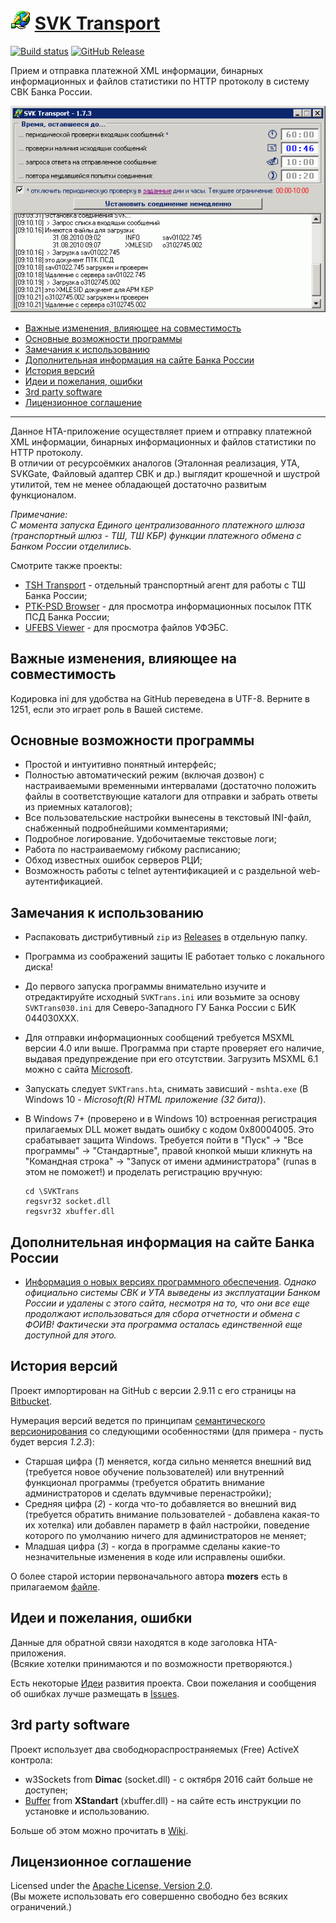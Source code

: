 # ![icon] [SVK Transport]

[![Build status]][appveyor]
[![GitHub Release]][releases]

Прием и отправка платежной XML информации, бинарных информационных и файлов 
статистики по HTTP протоколу в систему СВК Банка России.  

![Рабочее окно приложения]

* [Важные изменения, влияющее на совместимость]
* [Основные возможности программы]
* [Замечания к использованию]
* [Дополнительная информация на сайте Банка России]
* [История версий]
* [Идеи и пожелания, ошибки]
* [3rd party software]
* [Лицензионное соглашение]

-----

Данное HTA-приложение осуществляет прием и отправку платежной XML информации, 
бинарных информационных и файлов статистики по HTTP протоколу.  
В отличии от ресурсоёмких аналогов (Эталонная реализация, УТА, SVKGate, 
Файловый адаптер СВК и др.) выглядит крошечной и шустрой утилитой, 
тем не менее обладающей достаточно развитым функционалом.

*Примечание:  
С момента запуска Единого централизованного платежного шлюза (транспортный
шлюз - ТШ, ТШ КБР) функции платежного обмена с Банком России отделились.*

Смотрите также проекты:

* [TSH Transport] - отдельный транспортный агент для работы с ТШ Банка России;
* [PTK-PSD Browser] - для просмотра информационных посылок ПТК ПСД Банка России;
* [UFEBS Viewer] - для просмотра файлов УФЭБС.

## Важные изменения, влияющее на совместимость

Кодировка ini для удобства на GitHub переведена в UTF-8. Верните в 1251, 
если это играет роль в Вашей системе.

## Основные возможности программы

* Простой и интуитивно понятный интерфейс;
* Полностью автоматический режим (включая дозвон) с настраиваемыми временными 
интервалами (достаточно положить файлы в соответствующие каталоги для отправки 
и забрать ответы из приемных каталогов);
* Все пользовательские настройки вынесены в текстовый INI-файл, снабженный 
подробнейшими комментариями;
* Подробное логирование. Удобочитаемые текстовые логи;
* Работа по настраиваемому гибкому расписанию;
* Обход известных ошибок серверов РЦИ;
* Возможность работы с telnet аутентификацией и с раздельной 
web-аутентификацией.

## Замечания к использованию

* Распаковать дистрибутивный `zip` из [Releases] в отдельную папку.
* Программа из соображений защиты IE работает только с локального диска!
* До первого запуска программы внимательно изучите и отредактируйте исходный 
`SVKTrans.ini` или возьмите за основу `SVKTrans030.ini` для Северо-Западного 
ГУ Банка России c БИК 044030ХХХ.
* Для отправки информационных сообщений требуется MSXML версии 4.0 или выше. 
Программа при старте проверяет его наличие, выдавая предупреждение при его 
отсутствии. Загрузить MSXML 6.1 можно с сайта [Microsoft].
* Запускать следует `SVKTrans.hta`, снимать зависший - `mshta.exe` 
(В Windows 10 - *Microsoft(R) HTML приложение (32 бита)*).
* В Windows 7+ (проверено и в Windows 10) встроенная регистрация прилагаемых 
DLL может выдать ошибку с кодом 0x80004005. Это срабатывает защита Windows. 
Требуется пойти в "Пуск" -> "Все программы" -> "Стандартные", правой кнопкой 
мыши кликнуть на "Командная строка" -> "Запуск от имени администратора" 
(runas в этом не поможет!) и проделать регистрацию вручную:

      cd \SVKTrans
      regsvr32 socket.dll
      regsvr32 xbuffer.dll

## Дополнительная информация на сайте Банка России

* [Информация о новых версиях программного обеспечения]. *Однако официально
системы СВК и УТА выведены из эксплуатации Банком России и удалены с этого
сайта, несмотря на то, что они все еще продолжают использоваться для сбора
отчетности и обмена с ФОИВ! Фактически эта программа осталась единственной
еще доступной для этого.*

## История версий

Проект импортирован на GitHub с версии 2.9.11 с его страницы на [Bitbucket].

Нумерация версий ведется по принципам [семантического версионирования]
со следующими особенностями (для примера - пусть будет версия *1.2.3*):

* Старшая цифра (*1*) меняется, когда сильно 
меняется внешний вид (требуется новое обучение пользователей) или внутренний 
функционал программы (требуется обратить внимание администраторов и сделать 
вдумчивые перенастройки);
* Средняя цифра (*2*) - когда что-то добавляется во внешний вид 
(требуется обратить внимание пользователей - добавлена какая-то их хотелка) 
или добавлен параметр в файл настройки, поведение которого по умолчанию 
ничего для администраторов не меняет;
* Младшая цифра (*3*) - когда в программе сделаны какие-то незначительные 
изменения в коде или исправлены ошибки.

О более старой истории первоначального автора **mozers** есть в прилагаемом 
[файле].

## Идеи и пожелания, ошибки

Данные для обратной связи находятся в коде заголовка HTA-приложения.  
(Всякие хотелки принимаются и по возможности претворяются.)

Есть некоторые [Идеи] развития проекта.
Свои пожелания и сообщения об ошибках лучше размещать в [Issues].

## 3rd party software

Проект использует два свободнораспространяемых (Free) ActiveX контрола:

* w3Sockets from **Dimac** (socket.dll) - с октября 2016 сайт больше не 
доступен;
* [Buffer] from **XStandart** (xbuffer.dll) - на сайте есть инструкции 
по установке и использованию.

Больше об этом можно прочитать в [Wiki].

## Лицензионное соглашение

Licensed under the [Apache License, Version 2.0].  
(Вы можете использовать его совершенно свободно без всяких ограничений.)

[Важные изменения, влияющее на совместимость]: #важные-изменения-влияющее-на-совместимость
[Основные возможности программы]: #основные-возможности-программы
[Замечания к использованию]: #замечания-к-использованию
[Дополнительная информация на сайте Банка России]: #дополнительная-информация-на-сайте-банка-россии
[История версий]: #история-версий
[Идеи и пожелания, ошибки]: #идеи-и-пожелания-ошибки
[3rd party software]: #3rd-party-software
[Лицензионное соглашение]: #лицензионное-соглашение

[Wiki]: https://github.com/diev/SVK-Transport-hta/wiki
[Идеи]: https://github.com/diev/SVK-Transport-hta/projects/1
[Issues]: https://github.com/diev/SVK-Transport-hta/issues
[releases]: https://github.com/diev/SVK-Transport-hta/releases/latest

[CHANGELOG]: CHANGELOG.md
[Apache License, Version 2.0]: LICENSE

[icon]: docs/assets/images/svktrans.png
[Рабочее окно приложения]: docs/assets/images/screen.png
[файле]: docs/changelog.md

[TSH Transport]: http://diev.github.io/TSH-Transport
[SVK Transport]: http://diev.github.io/SVK-Transport-hta
[PTK-PSD Browser]: http://diev.github.io/PTK-PSD-Browser-hta
[UFEBS Viewer]: http://diev.github.io/UFEBS-Viewer-hta

[appveyor]: https://ci.appveyor.com/project/diev/svk-transport-hta
[ПТК ПСД]: http://ptkpsd.ru/
[СВК]: http://www.cbr.ru/mcirabis/itest/
[Bitbucket]: https://bitbucket.org/html-applications/svk-transport
[7-Zip]: https://www.7-zip.org/
[Microsoft]: http://www.microsoft.com/downloads/details.aspx?FamilyID=d21c292c-368b-4ce1-9dab-3e9827b70604&displayLang=ru
[Информация о новых версиях программного обеспечения]: https://www.cbr.ru/development/mcirabis/itest/ (СВК, УТА)
[семантического версионирования]: http://semver.org/lang/ru/
[Buffer]: http://www.xstandard.com/en/documentation/xbuffer/

[Build status]: https://ci.appveyor.com/api/projects/status/1mvedcg27p6n7aj0?svg=true
[GitHub Release]: https://img.shields.io/github/release/diev/SVK-Transport-hta.svg
